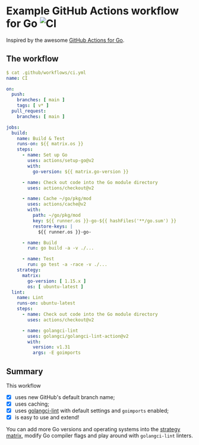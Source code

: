 # Example GitHub Actions workflow for Go ![CI](https://github.com/amwolff/example-github-actions-go/workflows/CI/badge.svg)

Inspired by the awesome [GitHub Actions for Go](https://github.com/mvdan/github-actions-golang).

## The workflow

```yaml
$ cat .github/workflows/ci.yml
name: CI

on:
  push:
    branches: [ main ]
    tags: [ v* ]
  pull_request:
    branches: [ main ]

jobs:
  build:
    name: Build & Test
    runs-on: ${{ matrix.os }}
    steps:
      - name: Set up Go
        uses: actions/setup-go@v2
        with:
          go-version: ${{ matrix.go-version }}

      - name: Check out code into the Go module directory
        uses: actions/checkout@v2

      - name: Cache ~/go/pkg/mod
        uses: actions/cache@v2
        with:
          path: ~/go/pkg/mod
          key: ${{ runner.os }}-go-${{ hashFiles('**/go.sum') }}
          restore-keys: |
            ${{ runner.os }}-go-

      - name: Build
        run: go build -a -v ./...

      - name: Test
        run: go test -a -race -v ./...
    strategy:
      matrix:
        go-version: [ 1.15.x ]
        os: [ ubuntu-latest ]
  lint:
    name: Lint
    runs-on: ubuntu-latest
    steps:
      - name: Check out code into the Go module directory
        uses: actions/checkout@v2

      - name: golangci-lint
        uses: golangci/golangci-lint-action@v2
        with:
          version: v1.31
          args: -E goimports
```

## Summary

This workflow

- [x] uses new GitHub's default branch name;
- [x] uses caching;
- [x] uses [golangci-lint](https://golangci-lint.run/) with default settings and `goimports` enabled;
- [x] is easy to use and extend!

You can add more Go versions and operating systems into the [strategy matrix](https://docs.github.com/en/actions/reference/workflow-syntax-for-github-actions#jobsjob_idstrategymatrix), modify Go compiler flags and play around with `golangci-lint` linters.
